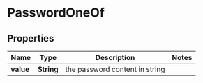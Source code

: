 

# PasswordOneOf


## Properties

| Name | Type | Description | Notes |
|------------ | ------------- | ------------- | -------------|
|**value** | **String** | the password content in string |  |



